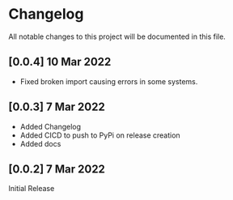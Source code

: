 # Changelog

All notable changes to this project will be documented in this file.

## [0.0.4] 10 Mar 2022
- Fixed broken import causing errors in some systems.

## [0.0.3] 7 Mar 2022
- Added Changelog
- Added CICD to push to PyPi on release creation
- Added docs



## [0.0.2] 7 Mar 2022
Initial Release
